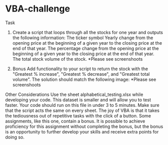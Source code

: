 # VBA-challenge
Task

1. Create a script that loops through all the stocks for one year and outputs the following information:
      The ticker symbol
      Yearly change from the opening price at the beginning of a given year to the closing price at the end of that year.
      The percentage change from the opening price at the beginning of a given year to the closing price at the end of that year.
      The total stock volume of the stock.
*Please see screenshoots 

2. Bonus
      Add functionality to your script to return the stock with the "Greatest % increase", "Greatest % decrease", and "Greatest total volume". The solution should match the following image:
*Please see screenshoots 

Other Considerations
Use the sheet alphabetical_testing.xlsx while developing your code. This dataset is smaller and will allow you to test faster. Your code should run on this file in under 3 to 5 minutes.
Make sure that the script acts the same on every sheet. The joy of VBA is that it takes the tediousness out of repetitive tasks with the click of a button.
Some assignments, like this one, contain a bonus. It is possible to achieve proficiency for this assignment without completing the bonus, but the bonus is an opportunity to further develop your skills and receive extra points for doing so.
